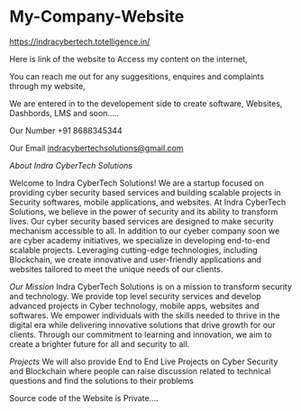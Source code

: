 # My-Company-Website

https://indracybertech.totelligence.in/


Here is link of the website to Access my content on the internet,

You can reach me out for any suggesitions, enquires and complaints through my website,

We are entered in to the developement side to create software, Websites, Dashbords, LMS and soon.....



Our Number
+91 8688345344

Our Email
indracybertechsolutions@gmail.com

*About Indra CyberTech Solutions*

Welcome to Indra CyberTech Solutions! We are a startup focused on providing cyber security based services and building scalable projects in Security softwares, mobile applications, and websites. At Indra CyberTech Solutions, we believe in the power of security and its ability to transform lives. Our cyber security based services are designed to make security mechanism accessible to all.
In addition to our cyeber company soon we are cyber academy initiatives, we specialize in developing end-to-end scalable projects. Leveraging cutting-edge technologies, including Blockchain, we create innovative and user-friendly applications and websites tailored to meet the unique needs of our clients.

*Our Mission*
Indra CyberTech Solutions is on a mission to transform security and technology. We provide top level security services and develop advanced projects in Cyber technology, mobile apps, websites and softwares. We empower individuals with the skills needed to thrive in the digital era while delivering innovative solutions that drive growth for our clients. Through our commitment to learning and innovation, we aim to create a brighter future for all and security to all.


*Projects*
We will also provide End to End Live Projects on Cyber Security and Blockchain where people can raise discussion related to technical questions and find the solutions to their problems


Source code of the Website is Private....
